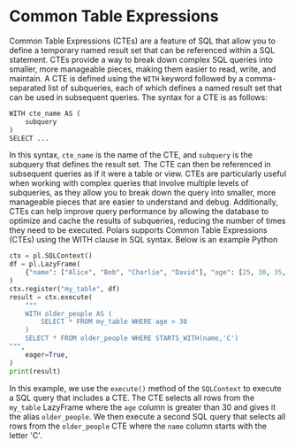 # Common Table Expressions
Common Table Expressions (CTEs) are a feature of SQL that allow you to define a temporary named result set that can be referenced within a SQL statement. CTEs provide a way to break down complex SQL queries into smaller, more manageable pieces, making them easier to read, write, and maintain.
A CTE is defined using the `WITH` keyword followed by a comma-separated list of subqueries, each of which defines a named result set that can be used in subsequent queries. The syntax for a CTE is as follows:
```python
WITH cte_name AS (
    subquery
)
SELECT ...
```
In this syntax, `cte_name` is the name of the CTE, and `subquery` is the subquery that defines the result set. The CTE can then be referenced in subsequent queries as if it were a table or view.
CTEs are particularly useful when working with complex queries that involve multiple levels of subqueries, as they allow you to break down the query into smaller, more manageable pieces that are easier to understand and debug. Additionally, CTEs can help improve query performance by allowing the database to optimize and cache the results of subqueries, reducing the number of times they need to be executed.
Polars supports Common Table Expressions (CTEs) using the WITH clause in SQL syntax. Below is an example
 Python
   
```python
ctx = pl.SQLContext()
df = pl.LazyFrame(
    {"name": ["Alice", "Bob", "Charlie", "David"], "age": [25, 30, 35, 40]}
)
ctx.register("my_table", df)
result = ctx.execute(
    """
    WITH older_people AS (
        SELECT * FROM my_table WHERE age > 30
    )
    SELECT * FROM older_people WHERE STARTS_WITH(name,'C')
""",
    eager=True,
)
print(result)
```

In this example, we use the `execute()` method of the `SQLContext` to execute a SQL query that includes a CTE. The CTE selects all rows from the `my_table` LazyFrame where the `age` column is greater than 30 and gives it the alias `older_people`. We then execute a second SQL query that selects all rows from the `older_people` CTE where the `name` column starts with the letter 'C'.
